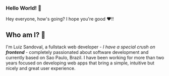 ### Hello World! :rocket:

Hey everyone, how's going? I hope you're good :heart:!!

## Who am I? 🤔 
 
I'm Luiz Sandoval, a fullstack web developer - <i>I have a special crush on **frontend**</i> - completely passionated about software development and currently based on Sao Paulo, Brazil.
I have been working for more than two years focused on developing web apps that bring a simple, intuitive but nicely and great user experience.


<!--
**luizsandoval/luizsandoval** is a ✨ _special_ ✨ repository because its `README.md` (this file) appears on your GitHub profile.

Here are some ideas to get you started:

- 🔭 I’m currently working on ...
- 🌱 I’m currently learning ...
- 👯 I’m looking to collaborate on ...
- 🤔 I’m looking for help with ...
- 💬 Ask me about ...
- 📫 How to reach me: ...
- 😄 Pronouns: ...
- ⚡ Fun fact: ...
-->
